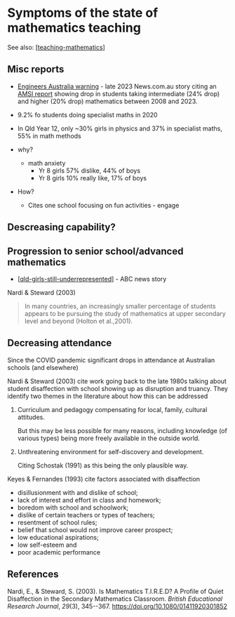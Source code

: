 # Symptoms of the state of mathematics teaching

See also: [[teaching-mathematics]]

## Misc reports

- [Engineers Australia warning](https://www.news.com.au/finance/work/careers/engineers-australia-warns-prosperity-at-risk-from-declining-capacity/news-story/d0023495db67a814e02e45fa74ae066e) - late 2023 News.com.au story citing an [AMSI report](https://amsi.org.au/?publications=year-12-participation-in-calculus-based-mathematics-subjects-takes-a-dive) showing drop in students taking intermediate (24% drop) and higher (20% drop) mathematics between 2008 and 2023.

- 9.2% fo students doing specialist maths in 2020 
- In Qld Year 12, only ~30% girls in physics and 37% in specialist maths, 55% in math methods
- why?
  - math anxiety 
    - Yr 8 girls 57% dislike, 44% of boys
    - Yr 8 girls 10% really like, 17% of boys
- How?
  - Cites one school focusing on fun activities - engage

## Descreasing capability?

## Progression to senior school/advanced mathematics

- [[qld-girls-still-underrepresented]] - ABC news story

Nardi & Steward (2003)
> In many countries, an increasingly smaller percentage of students appears to be pursuing the study of mathematics at upper secondary level and beyond (Holton et al.,2001).

## Decreasing attendance

Since the COVID pandemic significant drops in attendance at Australian schools (and elsewhere)

Nardi & Steward (2003) cite work going back to the late 1980s talking about student disaffection with school showing up as disruption and truancy. They identify two themes in the literature about how this can be addressed

1. Curriculum and pedagogy compensating for local, family, cultural attitudes.

    But this may be less possible for many reasons, including knowledge (of various types) being more freely available in the outside world.
2. Unthreatening environment for self-discovery and development.

    Citing Schostak (1991) as this being the only plausible way.

Keyes & Fernandes (1993) cite factors associated with disaffection

- disillusionment with and dislike of school; 
- lack of interest and effort in class and homework; 
- boredom with school and schoolwork; 
- dislike of certain teachers or types of teachers; 
- resentment of school rules; 
- belief that school would not improve career prospect; 
- low educational aspirations; 
- low self-esteem and 
- poor academic performance 



## References

Nardi, E., & Steward, S. (2003). Is Mathematics T.I.R.E.D? A Profile of Quiet Disaffection in the Secondary Mathematics Classroom. *British Educational Research Journal*, *29*(3), 345--367. <https://doi.org/10.1080/01411920301852>

[//begin]: # "Autogenerated link references for markdown compatibility"
[teaching-mathematics]: teaching-mathematics "Teaching Mathematics"
[qld-girls-still-underrepresented]: qld-girls-still-underrepresented "Queensland girls still underrepresented in specialist maths despite push to increase participation - ABC News"
[//end]: # "Autogenerated link references"